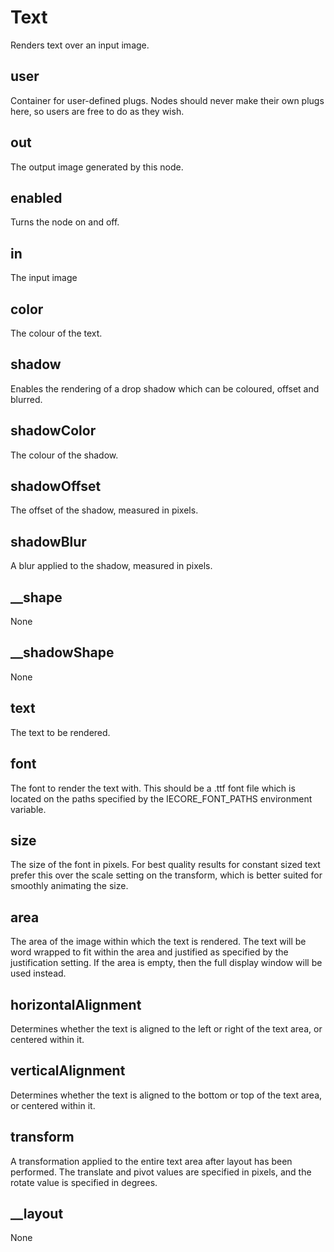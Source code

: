 # Text

Renders text over an input image.

## user 

 Container for user-defined plugs. Nodes
should never make their own plugs here,
so users are free to do as they wish. 

## out 

 The output image generated by this node. 

## enabled 

 Turns the node on and off. 

## in 

 The input image 

## color 

 The colour of the text. 

## shadow 

 Enables the rendering of a drop shadow which can be coloured, offset and
blurred. 

## shadowColor 

 The colour of the shadow. 

## shadowOffset 

 The offset of the shadow, measured in pixels. 

## shadowBlur 

 A blur applied to the shadow, measured in pixels. 

## __shape 

 None 

## __shadowShape 

 None 

## text 

 The text to be rendered. 

## font 

 The font to render the text with. This should be a .ttf font file which
is located on the paths specified by the IECORE_FONT_PATHS
environment variable. 

## size 

 The size of the font in pixels. For best quality results
for constant sized text prefer this over the scale setting
on the transform, which is better suited for smoothly animating
the size. 

## area 

 The area of the image within which the text is rendered.
The text will be word wrapped to fit within the area and
justified as specified by the justification setting. If the
area is empty, then the full display window will be used
instead. 

## horizontalAlignment 

 Determines whether the text is aligned to the left or
right of the text area, or centered within it. 

## verticalAlignment 

 Determines whether the text is aligned to the bottom or
top of the text area, or centered within it. 

## transform 

 A transformation applied to the entire text area after
layout has been performed. The translate and pivot values
are specified in pixels, and the rotate value is specified
in degrees. 

## __layout 

 None 

